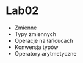 # Lab02

 - Zmienne 
 - Typy zmiennych
 - Operacje na łańcucach
 - Konwersja typów
 - Operatory arytmetyczne